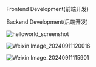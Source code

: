 Frontend Development(前端开发)




Backend Development(后端开发)

![helloworld_screenshot](https://github.com/user-attachments/assets/b6401ba3-6b08-4a8a-977d-0c1634f19858)

![Weixin Image_20240911120016](https://github.com/user-attachments/assets/4ee0db14-c8c4-47ba-8544-a710927af07f)

![Weixin Image_20240911115901](https://github.com/user-attachments/assets/87a1e6bd-042c-43d2-96fc-4d2251d4f14e)
